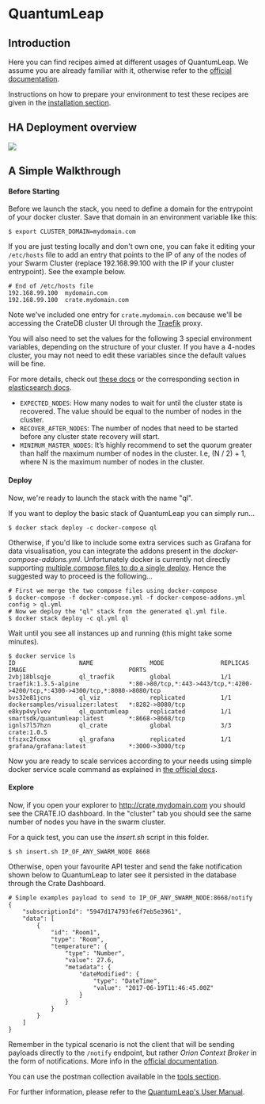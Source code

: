 # QuantumLeap


## Introduction
Here you can find recipes aimed at different usages of QuantumLeap. We assume you are already familiar with it, otherwise refer to the [official documentation](https://smartsdk.github.io/ngsi-timeseries-api/).

Instructions on how to prepare your environment to test these recipes are given in the [installation section](../../installation.md).


## HA Deployment overview

<img src='http://g.gravizo.com/g?
  digraph G {
      rankdir=LR;
      	compound=true;
      	node [shape="record" style="filled"];
      	splines=line;
      	Client [fillcolor="aliceblue"];
      	subgraph cluster {
      		label="3-Nodes Docker Swarm Cluster";
      		"Traefik" [fillcolor="aliceblue"];
      		"Swarm LB" [fillcolor="aliceblue"];
      		subgraph cluster_0 {
      			label="QuantumLeap";
                QL2 [fillcolor="aliceblue"];
                QL1 [fillcolor="aliceblue"];
                QL3 [fillcolor="aliceblue"];
      		}
      		subgraph cluster_1 {
      			label="CrateDB stack";
      			Crate1 [fillcolor="aliceblue"];
      			Crate2 [fillcolor="aliceblue"];
      			Crate3 [fillcolor="aliceblue"];
      		}
      		subgraph cluster_2 {
      			label="Grafana";
      			Grafana1 [fillcolor="aliceblue"];
      		}
      	}
      	Client -> "Swarm LB" [label="8668",lhead=cluster_0];
      	Client -> "Traefik" [label="4200",lhead=cluster_0];
      	Client -> "Grafana1" [label="3000",lhead=cluster_0];
      	"Swarm LB" -> {QL1,QL2,QL3};
      	Traefik -> Crate1 [lhead=cluster_1];
        Grafana1 -> Crate1 [lhead=cluster_1];
      	QL1 -> Crate1 [lhead=cluster_1];
      	QL2 -> Crate1 [lhead=cluster_1];
      	QL3 -> Crate1 [lhead=cluster_1];
      	Crate1 -> {Crate2, Crate3} [dir="both"];
        Crate2 -> {Crate3} [dir="both"];
  }
'>


## A Simple Walkthrough

#### Before Starting

Before we launch the stack, you need to define a domain for the entrypoint of your docker cluster. Save that domain in an environment variable like this:

    $ export CLUSTER_DOMAIN=mydomain.com

If you are just testing locally and don't own one, you can fake it editing your `/etc/hosts` file to add an entry that points to the IP of any of the nodes of your Swarm Cluster (replace 192.168.99.100 with the IP if your cluster entrypoint). See the example below.

    # End of /etc/hosts file
    192.168.99.100  mydomain.com
    192.168.99.100  crate.mydomain.com

Note we've included one entry for `crate.mydomain.com` because we'll be accessing the CrateDB cluster UI through the [Traefik](https://traefik.io) proxy.

You will also need to set the values for the following 3 special environment variables, depending on the structure of your cluster. If you have a 4-nodes cluster, you may not need to edit these variables since the default values will be fine.

For more details, check out [these docs](https://crate.io/docs/crate/guide/en/latest/scale/multi_node_setup.html#id10) or the corresponding section in [elasticsearch docs](https://www.elastic.co/guide/en/elasticsearch/reference/current/modules-gateway.html).
- `EXPECTED_NODES`: How many nodes to wait for until the cluster state is recovered. The value should be equal to the number of nodes in the cluster.
- `RECOVER_AFTER_NODES`: The number of nodes that need to be started before any cluster state recovery will start.
- `MINIMUM_MASTER_NODES`: It’s highly recommend to set the quorum greater than half the maximum number of nodes in the cluster. I.e, (N / 2) + 1, where N is the maximum number of nodes in the cluster.

#### Deploy

Now, we're ready to launch the stack with the name "ql".

If you want to deploy the basic stack of QuantumLeap you can simply run...

    $ docker stack deploy -c docker-compose ql

Otherwise, if you'd like to include some extra services such as Grafana for data visualisation, you can integrate the addons present in the *docker-compose-addons.yml*. Unfortunately docker is currently not directly supporting [multiple compose files to do a single deploy](https://github.com/moby/moby/issues/30127). Hence the suggested way to proceed is the following...

    # First we merge the two compose files using docker-compose
    $ docker-compose -f docker-compose.yml -f docker-compose-addons.yml config > ql.yml
    # Now we deploy the "ql" stack from the generated ql.yml file.
    $ docker stack deploy -c ql.yml ql

Wait until you see all instances up and running (this might take some minutes).

    $ docker service ls
    ID                  NAME                MODE                REPLICAS            IMAGE                             PORTS
    2vbj18blsqje        ql_traefik          global              1/1                 traefik:1.3.5-alpine              *:80->80/tcp,*:443->443/tcp,*:4200->4200/tcp,*:4300->4300/tcp,*:8080->8080/tcp
    bvs32e81jcns        ql_viz              replicated          1/1                 dockersamples/visualizer:latest   *:8282->8080/tcp
    e8kyp4vylvev        ql_quantumleap      replicated          1/1                 smartsdk/quantumleap:latest       *:8668->8668/tcp
    ignls7l57hzn        ql_crate            global              3/3                 crate:1.0.5                       
    tfszxc2fcmxx        ql_grafana          replicated          1/1                 grafana/grafana:latest            *:3000->3000/tcp

Now you are ready to scale services according to your needs using simple docker service scale command as explained in [the official docs](https://docs.docker.com/engine/swarm/swarm-tutorial/scale-service/).

#### Explore

Now, if you open your explorer to http://crate.mydomain.com you should see the CRATE.IO dashboard. In the "cluster" tab you should see the same number of nodes you have in the swarm cluster.

For a quick test, you can use the *insert.sh* script in this folder.

    $ sh insert.sh IP_OF_ANY_SWARM_NODE 8668

Otherwise, open your favourite API tester and send the fake notification shown below to QuantumLeap to later see it persisted in the database through the Crate Dashboard.

    # Simple examples payload to send to IP_OF_ANY_SWARM_NODE:8668/notify
    {
        "subscriptionId": "5947d174793fe6f7eb5e3961",
        "data": [
            {
                "id": "Room1",
                "type": "Room",
                "temperature": {
                    "type": "Number",
                    "value": 27.6,
                    "metadata": {
                        "dateModified": {
                            "type": "DateTime",
                            "value": "2017-06-19T11:46:45.00Z"
                        }
                    }
                }
            }
        ]
    }

Remember in the typical scenario is not the client that will be sending payloads directly to the `/notify` endpoint, but rather *Orion Context Broker* in the form of notifications. More info in the [official documentation](https://smartsdk.github.io/ngsi-timeseries-api/).

You can use the postman collection available in the [tools section](../../tools/readme.md).

For further information, please refer to the [QuantumLeap's User Manual](https://smartsdk.github.io/ngsi-timeseries-api/).
